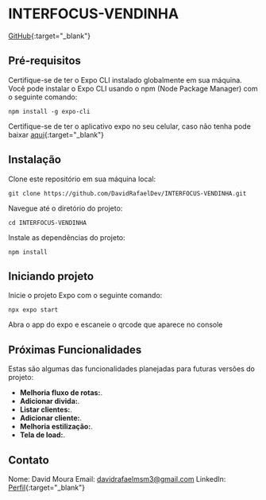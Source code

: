 # INTERFOCUS-VENDINHA

[GitHub](https://github.com){:target="_blank"}

## Pré-requisitos

Certifique-se de ter o Expo CLI instalado globalmente em sua máquina. Você pode instalar o Expo CLI usando o npm (Node Package Manager) com o seguinte comando:

```console
npm install -g expo-cli
```
Certifique-se de ter o aplicativo expo no seu celular, caso não tenha pode baixar [aqui](https://expo.dev/client?utm_source=google&utm_medium=cpc&utm_content=performancemax&gclid=Cj0KCQjwpc-oBhCGARIsAH6ote_aeI7x8OAUjEBzXcC1kW0VsycmDNP7mcXVNFmF1Sl1eVffOSf-yj8aAq-_EALw_wcB){:target="_blank"}
## Instalação
Clone este repositório em sua máquina local:
```console
git clone https://github.com/DavidRafaelDev/INTERFOCUS-VENDINHA.git
```
Navegue até o diretório do projeto:
```console
cd INTERFOCUS-VENDINHA
```
Instale as dependências do projeto:
```console
npm install
```
## Iniciando projeto
Inicie o projeto Expo com o seguinte comando:
```console
npx expo start
```
Abra o app do expo e escaneie o qrcode que aparece no console

## Próximas Funcionalidades

Estas são algumas das funcionalidades planejadas para futuras versões do projeto:

- **Melhoria fluxo de rotas:**.
- **Adicionar divida:**.
- **Listar clientes:**.
- **Adicionar cliente:**.
- **Melhoria estilização:**.
- **Tela de load:**.

## Contato
Nome: David Moura
Email: davidrafaelmsm3@gmail.com
LinkedIn: [Perfil](https://www.linkedin.com/in/david-rafael-52112914b/){:target="_blank"}

